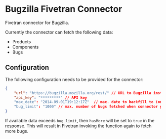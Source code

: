 # Bugzilla Fivetran Connector

Fivetran connector for Bugzilla.

Currently the connector can fetch the following data:
* Products
* Components
* Bugs

## Configuration

The following configuration needs to be provided for the connector:

```json
{
    "url": "https://bugzilla.mozilla.org/rest/" // URL to Bugzilla instance,
    "api_key": "*********" // API key
    "max_date": "2014-09-01T19:12:17Z"  // max. date to backfill to (only used on first run)
    "bug_limit": "1000" // max. number of bugs fetched when connector gets invoked
}
```

If available data exceeds `bug_limit`, then `hasMore` will be set to `true` in the response.
This will result in Fivetran invoking the function again to fetch more bugs.
